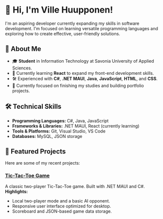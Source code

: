 # 👋 Hi, I'm Ville Huupponen!

I'm an aspiring developer currently expanding my skills in software development. I'm focused on learning versatile programming languages and exploring how to create effective, user-friendly solutions.

## 💼 About Me
- 🎓 **Student** in Information Technology at Savonia University of Applied Sciences.
- 🌱 Currently learning **React** to expand my front-end development skills.
- 🛠️ Experienced with **C#**, **.NET MAUI**, **Java**, **JavaScript**, **HTML**, and **CSS**.
- 🔭 Currently focused on finishing my studies and building portfolio projects.

## 🛠️ Technical Skills
- **Programming Languages:** C#, Java, JavaScript
- **Frameworks & Libraries:** .NET MAUI, React (currently learning)
- **Tools & Platforms:** Git, Visual Studio, VS Code
- **Databases:** MySQL, JSON storage

## 📂 Featured Projects
Here are some of my recent projects:

### [Tic-Tac-Toe Game](https://github.com/VilleHuupponen/tictactoe-showcase)
A classic two-player Tic-Tac-Toe game. Built with .NET MAUI and C#.  
**Highlights:**
- Local two-player mode and a basic AI opponent.
- Responsive user interface optimized for desktop.
- Scoreboard and JSON-based game data storage.
